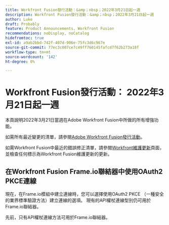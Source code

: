 ```yaml
---
title: Workfront Fusion發行活動：&amp；nbsp；2022年3月21日起一週
description: Workfront Fusion發行活動：&amp；nbsp；2022年3月21日起一週
author: Luke
draft: Probably
feature: Product Announcements, Workfront Fusion
recommendations: noDisplay, noCatalog
hidefromtoc: true
exl-id: a9ab2bbd-742f-407d-906e-75fc3d6c967e
source-git-commit: 77ec3c007ce7c49ff760145fafcd7f62b273a18f
workflow-type: tm+mt
source-wordcount: '142'
ht-degree: 0%

---
```


# Workfront Fusion發行活動： 2022年3月21日起一週

本頁說明2022年3月21日當週在Adobe Workfront Fusion中所做的所有增強功能。

如需所有最近變更的清單，請參閱[Adobe Workfront Fusion發行活動](/help/workfront-fusion/fusion-product-releases/fusion-release-activity.md)。

如需Workfront Fusion中最近的錯誤修正清單，請參閱[Workfront維護更新](https://experienceleague.adobe.com/docs/workfront-known-issues/releases/current-updates.html)頁面，並檢查任何標示為Workfront Fusion維護更新的更新。

## 在Workfront Fusion Frame.io聯結器中使用OAuth2 PKCE連線

現在，在Frame.io模組中建立連線時，您可以選擇使用OAuth2 PKCE （一種安全的業界標準驗證方法）建立連線的選項。 現有的API權杖連線型別仍可用於Frame.io聯結器。

先前，只有API權杖連線方法可用於Frame.io聯結器。
